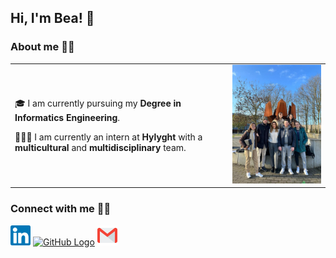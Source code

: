 ## Hi, I'm Bea! 👋

### About me ✍🏽
<table>
  
  <tr>
    
  <td valign="center">
    <p>
      🎓 I am currently pursuing my <b>Degree in Informatics Engineering</b>.
    </p>
    <p>
      👩🏽‍💻 I am currently an intern at <b>Hylyght</b> with a <b>multicultural</b> and <b>multidisciplinary</b> team.
    </p>
  
  </td>
    
  <td>
    <a href="https://www.hylyght.com/en"><img src="https://github.com/bealira18/bealira18/blob/main/Main%20Page/team.jfif" width="300" alt="Hylyght Team"/></a>
  </td>
    
</tr>
  
</table>

### Connect with me 🤝🏼
[<img src="https://github.com/bealira18/bealira18/blob/main/Main%20Page/Linkedin.svg" alt="Linkedin Logo" width="32">](https://www.linkedin.com/in/bealira/)
[<img src="https://cdn.svgporn.com/logos/github-icon.svg" alt="GitHub Logo" width="32">](https://github.com/bealira18)
[<img src="https://github.com/bealira18/bealira18/blob/main/Main%20Page/Gmail.svg" alt="Gmail Logo" width="32">](mailto:it.bealira@gmail.com)

